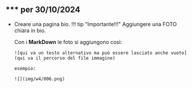 ## *** **per 30/10/2024**
- Creare una pagina bio.
!!! tip "Importante!!!"
    Aggiungere una FOTO chiara in bio.

    Con i **MarkDown** le foto si aggiungono così:
    ```
    ![qui va un testo alternativo ma può essere lasciato anche vuoto](qui va il percorso del file immagine)

    esempio:
    
    ![](img/w4/006.png)
    ```
